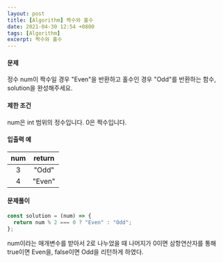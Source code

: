 ```yaml
---
layout: post
title: [Algorithm] 짝수와 홀수
date: 2021-04-30 12:54 +0800
tags: [Algorithm]
excerpt: 짝수와 홀수
---
```


#### 문제

정수 num이 짝수일 경우 "Even"을 반환하고 홀수인 경우 "Odd"를 반환하는 함수, solution을 완성해주세요.

#### 제한 조건

num은 int 범위의 정수입니다.
0은 짝수입니다.

#### 입출력 예

| num | return |
| :-: | :----: |
|  3  | "Odd"  |
|  4  | "Even" |

#### 문제풀이

```js
const solution = (num) => {
  return num % 2 === 0 ? "Even" : "Odd";
};
```

num이라는 매개변수를 받아서 2로 나누었을 때 나머지가 0이면 삼항연산자를 통해 true이면 Even을, false이면 Odd을 리턴하게 하였다.
